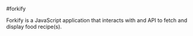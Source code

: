 #forkify

Forkify is a JavaScript application that interacts with and API to fetch and display food recipe(s).
